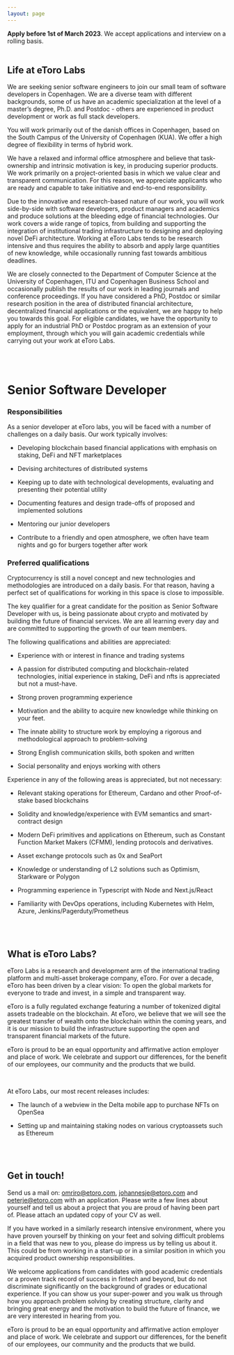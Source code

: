 ```yaml
---
layout: page
---
```

**Apply before 1st of March 2023**. We accept applications and interview on a rolling basis.
<br>
<br>
## Life at eToro Labs
<div class="row">
  <div class="col-sm-6">
    <p>  
      We are seeking senior software engineers to join our small team of software developers in Copenhagen. We are a diverse team with different backgrounds, some of us have an academic specialization at the level of a master’s degree, Ph.D. and Postdoc - others are experienced in product development or work as full stack developers.
    </p>
    <p>
      You will work primarily out of the danish offices in Copenhagen, based on the South Campus of the University of Copenhagen (KUA). We offer a high degree of flexibility in terms of hybrid work.
    </p>
    <p>
      We have a relaxed and informal office atmosphere and believe that task-ownership and intrinsic motivation is key, in producing superior products. We work primarily on a project-oriented basis in which we value clear and transparent communication. For this reason, we appreciate applicants who are ready and capable to take initiative and end-to-end responsibility.
    </p>
  </div>
  <div class="col-sm-6">
    <p>
      Due to the innovative and research-based nature of our work, you will work side-by-side with software developers, product managers and academics and produce solutions at the bleeding edge of financial technologies. Our work covers a wide range of topics, from building and supporting the integration of institutional trading infrastructure to designing and deploying novel DeFi architecture. Working at eToro Labs tends to be research intensive and thus requires the ability to absorb and apply large quantities of new knowledge, while occasionally running fast towards ambitious deadlines.
    </p>
    <p>
      We are closely connected to the Department of Computer Science at the University of Copenhagen, ITU and Copenhagen Business School and occasionally publish the results of our work in leading journals and conference proceedings. If you have considered a PhD, Postdoc or similar research position in the area of distributed financial architecture, decentralized financial applications or the equivalent, we are happy to help you towards this goal. For eligible candidates, we have the opportunity to apply for an industrial PhD or Postdoc program as an extension of your employment, through which you will gain academic credentials while carrying out your work at eToro Labs.
    </p>
  </div>
</div>

<br>
<br>

<h1>Senior Software Developer</h1>
<div class="row">
  <div class="col-sm-6">
    <h3>Responsibilities</h3>
    <p>As a senior developer at eToro labs, you will be faced with a number of challenges on a daily basis. Our work typically involves:</p>
    <ul>
      <li><p>Developing blockchain based financial applications with emphasis on staking, DeFi and NFT marketplaces</p></li>
      <li><p>Devising architectures of distributed systems</p></li>
      <li><p>Keeping up to date with technological developments, evaluating and presenting their potential utility</p></li>
      <li><p>Documenting features and design trade-offs of proposed and implemented solutions</p></li>
      <li><p>Mentoring our junior developers</p></li>
      <li><p>Contribute to a friendly and open atmosphere, we often have team nights and go for burgers together after work</p></li>
    </ul>
  </div>
  <div class="col-sm-6">
    <h3>Preferred qualifications</h3>
    <p>
      Cryptocurrency is still a novel concept and new technologies and methodologies are introduced on a daily basis. For that reason, having a perfect set of qualifications for working in this space is close to impossible.
    <p>
    </p>
      The key qualifier for a great candidate for the position as Senior Software Developer with us, is being passionate about crypto and motivated by building the future of financial services. We are all learning every day and are committed to supporting the growth of our team members.
    </p>
    <p>The following qualifications and abilities are appreciated:</p>
    <ul>
      <li><p>Experience with or interest in finance and trading systems</p></li>
      <li><p>A passion for distributed computing and blockchain-related technologies, initial experience in staking, DeFi and nfts is appreciated but not a must-have.</p></li>
      <li><p>Strong proven programming experience</p></li>
      <li><p>Motivation and the ability to acquire new knowledge while thinking on your feet.</p></li>
      <li><p>The innate ability to structure work by employing a rigorous and methodological approach to problem-solving</p></li>
      <li><p>Strong English communication skills, both spoken and written</p></li>
      <li><p>Social personality and enjoys working with others</p></li>
    </ul>
    <p>Experience in any of the following areas is appreciated, but not necessary:</p>
      <ul>
        <li><p>Relevant staking operations for Ethereum, Cardano and other Proof-of-stake based blockchains</p></li>
        <li><p>Solidity and knowledge/experience with EVM semantics and smart-contract design</p></li>
        <li><p>Modern DeFi primitives and applications on Ethereum, such as Constant Function Market Makers (CFMM), lending protocols and derivatives.</p></li>
        <li><p>Asset exchange protocols such as 0x and SeaPort</p></li>
        <li><p>Knowledge or understanding of L2 solutions such as Optimism, Starkware or Polygon</p></li>
        <li><p>Programming experience in Typescript with Node and Next.js/React</p></li>
        <li><p>Familiarity with DevOps operations, including Kubernetes with Helm, Azure, Jenkins/Pagerduty/Prometheus</p></li>
      </ul>
  </div>
</div>

<br>
<br>

## What is eToro Labs?
<div class="row">
  <div class="col-sm-6">
    <p>
      eToro Labs is a research and development arm of the international trading platform and multi-asset brokerage company, eToro. For over a decade, eToro has been driven by a clear vision: To open the global markets for everyone to trade and invest, in a simple and transparent way.
    </p>
  </div>
  <div class="col-sm-6">
    <p>
      eToro is a fully regulated exchange featuring a number of tokenized digital assets tradeable on the blockchain. At eToro, we believe that we will see the greatest transfer of wealth onto the blockchain within the coming years, and it is our mission to build the infrastructure supporting the open and transparent financial markets of the future.
    </p>
    <p>
      eToro is proud to be an equal opportunity and affirmative action employer and place of work. We celebrate and support our differences, for the benefit of our employees, our community and the products that we build.
    </p>
  </div>
</div>

<br>

At eToro Labs, our most recent releases includes:

* <p>The launch of a webview in the Delta mobile app to purchase NFTs on OpenSea</p>
* <p>Setting up and maintaining staking nodes on various cryptoassets such as Ethereum</p>

<br>
<br>

## Get in touch!
Send us a mail on: [omriro@etoro.com](mailto:omri@etoro.com), [johannesje@etoro.com](mailto:johannesje@etoro.com) and [peterje@etoro.com](mailto:peterje@etoro.com) with an application. Please write a few lines about yourself and tell us about a project that you are proud of having been part of. Please attach an updated copy of your CV as well.

If you have worked in a similarly research intensive environment, where you have proven yourself by thinking on your feet and solving difficult problems in a field that was new to you, please do impress us by telling us about it. This could be from working in a start-up or in a similar position in which you acquired product ownership responsibilities.

We welcome applications from candidates with good academic credentials or a proven track record of success in fintech and beyond, but do not discriminate significantly on the background of grades or educational experience. If you can show us your super-power and you walk us through how you approach problem solving by creating structure, clarity and bringing great energy and the motivation to build the future of finance, we are very interested in hearing from you.  

eToro is proud to be an equal opportunity and affirmative action employer and place of work. We celebrate and support our differences, for the benefit of our employees, our community and the products that we build.
